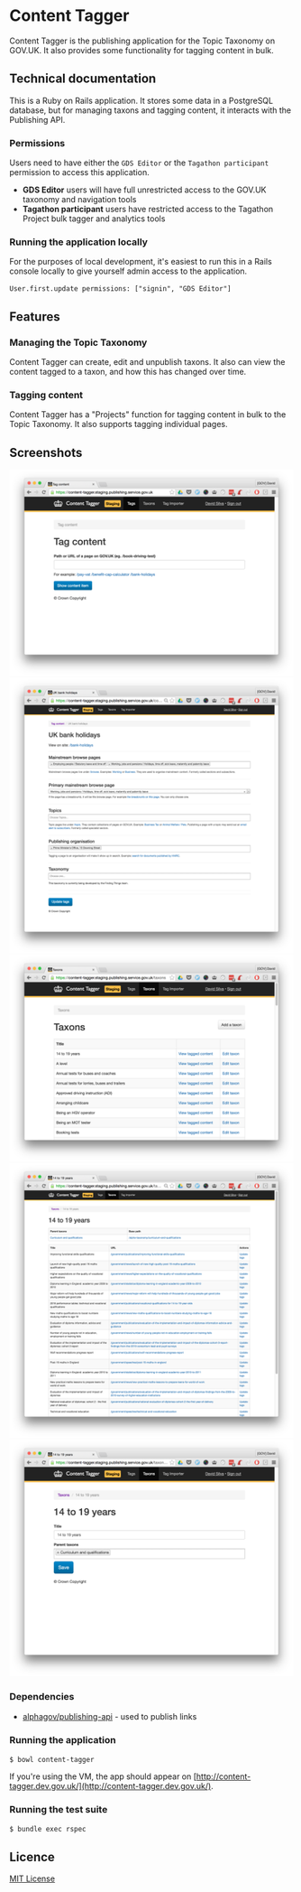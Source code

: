 # Content Tagger

Content Tagger is the publishing application for the Topic Taxonomy on
GOV.UK. It also provides some functionality for tagging content in
bulk.

## Technical documentation

This is a Ruby on Rails application. It stores some data in a
PostgreSQL database, but for managing taxons and tagging content, it
interacts with the Publishing API.

### Permissions

Users need to have either the `GDS Editor` or the `Tagathon participant` permission to access
this application.

 - **GDS Editor** users will have full unrestricted access to the GOV.UK taxonomy and navigation tools
 - **Tagathon participant** users have restricted access to the Tagathon Project bulk tagger and analytics tools

### Running the application locally

For the purposes of local development, it's easiest to run this in a Rails console locally to give yourself admin access to the application.

```
User.first.update permissions: ["signin", "GDS Editor"]
```

## Features

### Managing the Topic Taxonomy

Content Tagger can create, edit and unpublish taxons. It also can view
the content tagged to a taxon, and how this has changed over time.

### Tagging content

Content Tagger has a "Projects" function for tagging content in bulk
to the Topic Taxonomy. It also supports tagging individual pages.

## Screenshots

![Homepage](docs/screenshot-homepage.png)
![Tagging Interface](docs/screenshot-edit-tagging.png)
![Taxons](docs/screenshot-taxons.png)
![View Taxon](docs/screenshot-taxon.png)
![Edit Taxon](docs/screenshot-edit-taxon.png)

### Dependencies

- [alphagov/publishing-api](https://github.com/alphagov/publishing-api) - used to publish links

### Running the application

```
$ bowl content-tagger
```

If you're using the VM, the app should appear on [http://content-tagger.dev.gov.uk/](http://content-tagger.dev.gov.uk/).

### Running the test suite

```
$ bundle exec rspec
```

## Licence

[MIT License](LICENCE)
